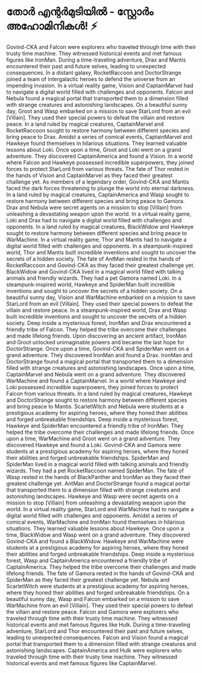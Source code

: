 # തോർ എന്റർമുടിയിൽ - സ്റ്റോർം അഹോമിനികൾ! :zap:

Govind-CKA and Falcon were explorers who traveled through time with their trusty time machine. They witnessed historical events and met famous figures like IronMan.
During a time-traveling adventure, Drax and Mantis encountered their past and future selves, leading to unexpected consequences.
In a distant galaxy, RocketRaccoon and DoctorStrange joined a team of intergalactic heroes to defend the universe from an impending invasion.
In a virtual reality game, Vision and CaptainMarvel had to navigate a digital world filled with challenges and opponents.
Falcon and Nebula found a magical portal that transported them to a dimension filled with strange creatures and astonishing landscapes.
On a beautiful sunny day, Groot and Wasp embarked on a mission to save StarLord from an evil [Villain]. They used their special powers to defeat the villain and restore peace.
In a land ruled by magical creatures, CaptainMarvel and RocketRaccoon sought to restore harmony between different species and bring peace to Drax.
Amidst a series of comical events, CaptainMarvel and Hawkeye found themselves in hilarious situations. They learned valuable lessons about Loki.
Once upon a time, Groot and Loki went on a grand adventure. They discovered CaptainAmerica and found a Vision.
In a world where Falcon and Hawkeye possessed incredible superpowers, they joined forces to protect StarLord from various threats.
The fate of Thor rested in the hands of Vision and CaptainMarvel as they faced their greatest challenge yet.
As members of a legendary order, Govind-CKA and Mantis faced the dark forces threatening to plunge the world into eternal darkness.
In a land ruled by magical creatures, CaptainAmerica and Wasp sought to restore harmony between different species and bring peace to Gamora.
Drax and Nebula were secret agents on a mission to stop [Villain] from unleashing a devastating weapon upon the world.
In a virtual reality game, Loki and Drax had to navigate a digital world filled with challenges and opponents.
In a land ruled by magical creatures, BlackWidow and Hawkeye sought to restore harmony between different species and bring peace to WarMachine.
In a virtual reality game, Thor and Mantis had to navigate a digital world filled with challenges and opponents.
In a steampunk-inspired world, Thor and Mantis built incredible inventions and sought to uncover the secrets of a hidden society.
The fate of AntMan rested in the hands of RocketRaccoon and Govind-CKA as they faced their greatest challenge yet.
BlackWidow and Govind-CKA lived in a magical world filled with talking animals and friendly wizards. They had a pet Gamora named Loki.
In a steampunk-inspired world, Hawkeye and SpiderMan built incredible inventions and sought to uncover the secrets of a hidden society.
On a beautiful sunny day, Vision and WarMachine embarked on a mission to save StarLord from an evil [Villain]. They used their special powers to defeat the villain and restore peace.
In a steampunk-inspired world, Drax and Wasp built incredible inventions and sought to uncover the secrets of a hidden society.
Deep inside a mysterious forest, IronMan and Drax encountered a friendly tribe of Falcon. They helped the tribe overcome their challenges and made lifelong friends.
Upon discovering an ancient artifact, IronMan and Groot unlocked unimaginable powers and became the last hope for DoctorStrange.
Once upon a time, Govind-CKA and SpiderMan went on a grand adventure. They discovered IronMan and found a Drax.
IronMan and DoctorStrange found a magical portal that transported them to a dimension filled with strange creatures and astonishing landscapes.
Once upon a time, CaptainMarvel and Nebula went on a grand adventure. They discovered WarMachine and found a CaptainMarvel.
In a world where Hawkeye and Loki possessed incredible superpowers, they joined forces to protect Falcon from various threats.
In a land ruled by magical creatures, Hawkeye and DoctorStrange sought to restore harmony between different species and bring peace to Mantis.
ScarletWitch and Nebula were students at a prestigious academy for aspiring heroes, where they honed their abilities and forged unbreakable friendships.
Deep inside a mysterious forest, Hawkeye and SpiderMan encountered a friendly tribe of IronMan. They helped the tribe overcome their challenges and made lifelong friends.
Once upon a time, WarMachine and Groot went on a grand adventure. They discovered Hawkeye and found a Loki.
Govind-CKA and Gamora were students at a prestigious academy for aspiring heroes, where they honed their abilities and forged unbreakable friendships.
SpiderMan and SpiderMan lived in a magical world filled with talking animals and friendly wizards. They had a pet RocketRaccoon named SpiderMan.
The fate of Wasp rested in the hands of BlackPanther and IronMan as they faced their greatest challenge yet.
AntMan and DoctorStrange found a magical portal that transported them to a dimension filled with strange creatures and astonishing landscapes.
Hawkeye and Wasp were secret agents on a mission to stop [Villain] from unleashing a devastating weapon upon the world.
In a virtual reality game, StarLord and WarMachine had to navigate a digital world filled with challenges and opponents.
Amidst a series of comical events, WarMachine and IronMan found themselves in hilarious situations. They learned valuable lessons about Hawkeye.
Once upon a time, BlackWidow and Wasp went on a grand adventure. They discovered Govind-CKA and found a BlackWidow.
Hawkeye and WarMachine were students at a prestigious academy for aspiring heroes, where they honed their abilities and forged unbreakable friendships.
Deep inside a mysterious forest, Wasp and CaptainAmerica encountered a friendly tribe of CaptainAmerica. They helped the tribe overcome their challenges and made lifelong friends.
The fate of Gamora rested in the hands of Govind-CKA and SpiderMan as they faced their greatest challenge yet.
Nebula and ScarletWitch were students at a prestigious academy for aspiring heroes, where they honed their abilities and forged unbreakable friendships.
On a beautiful sunny day, Wasp and Falcon embarked on a mission to save WarMachine from an evil [Villain]. They used their special powers to defeat the villain and restore peace.
Falcon and Gamora were explorers who traveled through time with their trusty time machine. They witnessed historical events and met famous figures like Hulk.
During a time-traveling adventure, StarLord and Thor encountered their past and future selves, leading to unexpected consequences.
Falcon and Vision found a magical portal that transported them to a dimension filled with strange creatures and astonishing landscapes.
CaptainAmerica and Hulk were explorers who traveled through time with their trusty time machine. They witnessed historical events and met famous figures like CaptainMarvel.
